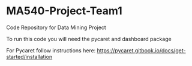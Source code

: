 # MA540-Project-Team1
Code Repository for Data Mining Project

To run this code you will need the pycaret and dashboard package

For Pycaret follow instructions here: https://pycaret.gitbook.io/docs/get-started/installation 

